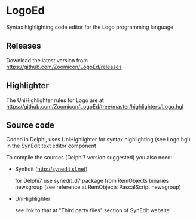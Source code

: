 # LogoEd
Syntax highlighting code editor for the Logo programming language

## Releases

Download the latest version from
https://github.com/Zoomicon/LogoEd/releases

## Highlighter

The UniHighlighter rules for Logo are at
https://github.com/Zoomicon/LogoEd/tree/master/highlighters/Logo.hgl

## Source code

Coded in Delphi, uses UniHighlighter for syntax highlighting (see Logo.hgl) in the SynEdit text editor component

To compile the sources (Delphi7 version suggested) you also need:

* SynEdit (http://synedit.sf.net) 

	for Delphi7 use synedit_d7 package from RemObjects binaries newsgroup (see reference at RemObjects PascalScript newsgroup)

* UniHighlighter

	see link to that at "Third party files" section of SynEdit website
